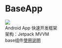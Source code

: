 # BaseApp
[![](https://jitpack.io/v/sange93/BaseApp.svg)](https://jitpack.io/#sange93/BaseApp)  
Android App 快速开发框架  
架构：Jetpack MVVM  
base组件[使用说明](base/README.md)
